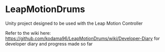 # LeapMotionDrums
Unity project designed to be used with the Leap Motion Controller

Refer to the wiki here: https://github.com/kodama96/LeapMotionDrums/wiki/Developer-Diary for developer diary and progress made so far
